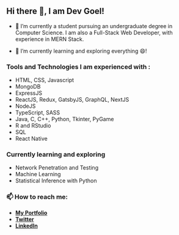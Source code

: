 ## Hi there 👋, I am Dev Goel!

- 🔭 I’m currently a student pursuing an undergraduate degree in Computer Science. I am also a Full-Stack Web Developer, with experience in MERN Stack.

- 🌱 I’m currently learning and exploring everything 😄!

### Tools and Technologies I am experienced with : 

* HTML, CSS, Javascript
* MongoDB
* ExpressJS
* ReactJS, Redux, GatsbyJS, GraphQL, NextJS
* NodeJS
* TypeScript, SASS
* Java, C, C++, Python, Tkinter, PyGame
* R and RStudio
* SQL
* React Native

### Currently learning and exploring

* Network Penetration and Testing
* Machine Learning
* Statistical Inference with Python

### 📫 How to reach me: 

* [**My Portfolio**](https://dev-goel.netlify.app/)
* [**Twitter**](https://twitter.com/goeldev01)
* [**LinkedIn**](https://www.linkedin.com/in/dev-goel-833a25197/)
